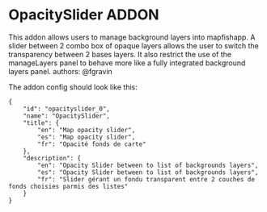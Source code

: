 OpacitySlider ADDON
===================

This addon allows users to manage background layers into mapfishapp. A slider between 2 combo box
of opaque layers allows the user to switch the transparency between 2 bases layers. It also restrict the use
of the manageLayers panel to behave more like a fully integrated background layers panel.
authors: @fgravin


The addon config should look like this:

    {
        "id": "opacityslider_0",
        "name": "OpacitySlider",
        "title": {
            "en": "Map opacity slider",
            "es": "Map opacity slider",
            "fr": "Opacité fonds de carte"
        },
        "description": {
            "en": "Opacity Slider between to list of backgrounds layers",
            "es": "Opacity Slider between to list of backgrounds layers",
            "fr": "Slider gérant un fondu transparent entre 2 couches de fonds choisies parmis des listes"
        }
    }

